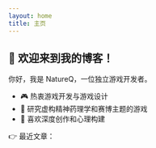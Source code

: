 ```yaml
---
layout: home
title: 主页
---
```


## 👋 欢迎来到我的博客！

你好，我是 NatureQ，一位独立游戏开发者。

- 🎮 热衷游戏开发与游戏设计
- 💊 研究虚构精神药理学和赛博主题的游戏
- 🧠 喜欢深度创作和心理构建

👉 最近文章：
